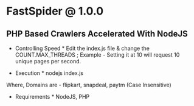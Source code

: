 # FastSpider @ 1.0.0 #
## PHP Based Crawlers Accelerated With NodeJS ##

* Controlling Speed * Edit the index.js file & change the COUNT.MAX_THREADS ; Example - Setting it at 10 will request 10 unique pages per second.

* Execution * nodejs index.js <domain>

Where, Domains are - flipkart, snapdeal, paytm
(Case Insensitive)

* Requirements * NodeJS, PHP
